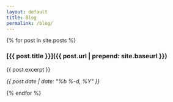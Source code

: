 ```yaml
---
layout: default
title: Blog
permalink: /blog/
---
```


{% for post in site.posts %}

<div class="post-summary">
  
### [{{ post.title }}]({{ post.url | prepend: site.baseurl }})

{{ post.excerpt }}

_{{ post.date | date: "%b %-d, %Y" }}_ 

</div>
{% endfor %}
